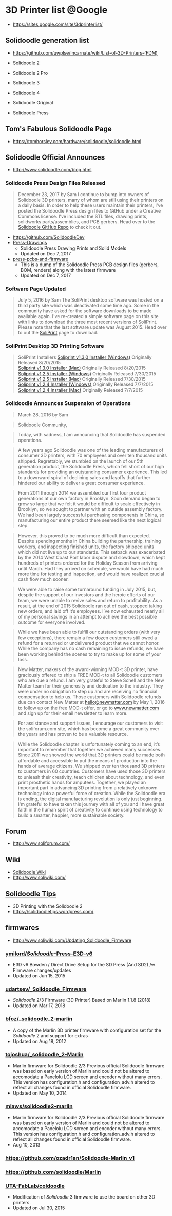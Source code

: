 
# 3D Printer list @Google
* https://sites.google.com/site/3dprinterlist/

## Solidoodle generation list
* https://github.com/uwplse/incarnate/wiki/List-of-3D-Printers-(FDM)

* Solidoodle 2
* Solidoodle 2 Pro
* Solidoodle 3
* Solidoodle 4
* Solidoodle Original
* Solidoodle Press

## Tom's Fabulous Solidoodle Page
* https://tomhorsley.com/hardware/solidoodle/solidoodle.html

## Solidoodle Official Announces
* http://www.solidoodle.com/blog.html

### Solidoodle Press Design Files Released
> December 23, 2017 by Sam
I continue to bump into owners of Solidoodle 3D printers, many of whom are still using their printers on a daily basis. In order to help these users maintain their printers, I've posted the Solidoodle Press design files to GitHub under a Creative Commons license. I've included the STL files, drawing prints, solidworks parts/assemblies, and PCB gerbers. Head over to the [Solidoodle GitHub Repo](https://github.com/solidoodledev) to check it out.

* https://github.com/SolidoodleDev
* [Press-Drawings](https://github.com/SolidoodleDev/Press-Drawings)
  - Solidoodle Press Drawing Prints and Solid Models
  - Updated on Dec 7, 2017
* [press-pcbs-and-firmware](https://github.com/SolidoodleDev/press-pcbs-and-firmware)
  - This is a dump of the Solidoodle Press PCB design files (gerbers, BOM, renders) along with the latest firmware
  - Updated on Dec 7, 2017

### Software Page Updated
> July 5, 2016 by Sam
The SoliPrint desktop software was hosted on a third party site which was deactivated some time ago. Some in the community have asked for the software downloads to be made available again. I've re-created a simple software page on this site with links to download the three most recent versions of SoliPrint. Please note that the last software update was August 2015. Head over to out the [SoliPrint](http://www.solidoodle.com/soliprint.html) page to download.

### SoliPrint Desktop 3D Printing Software
> SoliPrint Installers
[Soliprint v1.3.0 Installer (Windows)](http://www.solidoodle.com/soliprint/SoliPrint_v1.3.0.exe) Originally Released 8/20/2015  
[Soliprint v1.3.0 Installer (Mac)](http://www.solidoodle.com/soliprint/SoliPrint_v1.3.0.pkg) Originally Released 8/20/2015  
[Soliprint v1.2.5 Installer (Windows)](http://www.solidoodle.com/soliprint/SoliPrint_v1.2.5.exe) Originally Released 7/30/2015  
[Soliprint v1.2.5 Installer (Mac)](http://www.solidoodle.com/soliprint/SoliPrint_v1.2.5.pkg) Originally Released 7/30/2015  
[Soliprint v1.2.4 Installer (Windows)](http://www.solidoodle.com/soliprint/SoliPrint_v1.2.4.exe) Originally Released 7/7/2015  
[Soliprint v1.2.4 Installer (Mac)](http://www.solidoodle.com/soliprint/SoliPrint_v1.2.4.pkg) Originally Released 7/7/2015

### Solidoodle Announces Suspension of Operations
> March 28, 2016 by Sam

> Solidoodle Community,

> Today, with sadness, I am announcing that Solidoodle has suspended operations.

> A few years ago Solidoodle was one of the leading manufacturers of consumer 3D printers, with 70 employees and over ten thousand units shipped. Regrettably, we stumbled on the launch of our 5th generation product, the Solidoodle Press, which fell short of our high standards for providing an outstanding consumer experience. This led to a downward spiral of declining sales and layoffs that further hindered our ability to deliver a great consumer experience.

> From 2011 through 2014 we assembled our first four product generations at our own factory in Brooklyn. Soon demand began to grow so large that we felt it would be difficult to scale effectively in Brooklyn, so we sought to partner with an outside assembly factory. We had been largely successful purchasing components in China, so manufacturing our entire product there seemed like the next logical step.

> However, this proved to be much more difficult than expected. Despite spending months in China building the partnership, training workers, and inspecting finished units, the factory shipped units which did not live up to our standards. This setback was exacerbated by the 2014 West Coast Port labor dispute and slowdown, which kept hundreds of printers ordered for the Holiday Season from arriving until March. Had they arrived on schedule, we would have had much more time for testing and inspection, and would have realized crucial cash flow much sooner.

> We were able to raise some turnaround funding in July 2015, but, despite the support of our investors and the heroic efforts of our team, we were unable to revive sales and return to profitability. As a result, at the end of 2015 Solidoodle ran out of cash, stopped taking new orders, and laid off it’s employees. I’ve now exhausted nearly all of my personal savings in an attempt to achieve the best possible outcome for everyone involved.

> While we have been able to fulfill our outstanding orders (with very few exceptions), there remain a few dozen customers still owed a refund for a returned or undelivered product that we cannot honor.  While the company has no cash remaining to issue refunds, we have been working behind the scenes to try to make up for some of your loss.

> New Matter, makers of the award-winning MOD-t 3D printer, have graciously offered to ship a FREE MOD-t to all Solidoodle customers who are due a refund. I am very grateful to Steve Schell and the New Matter team for their generosity and dedication to the industry. They were under no obligation to step up and are receiving no financial compensation to help us. Those customers with Solidoodle refunds due can contact New Matter at hello@newmatter.com by May 1, 2016 to follow up on the free MOD-t offer, or go to www.newmatter.com and sign up for their email newsletter to learn more.

> For assistance and support issues, I enourage our customers to visit the soliforum.com site, which has become a great community over the years and has proven to be a valuable resource.

> While the Solidoodle chapter is unfortunately coming to an end, it’s important to remember that together we achieved many successes. Since 2011 we showed the world that 3D printers could be made both affordable and accessible to put the means of production into the hands of average citizens. We shipped over ten thousand 3D printers to customers in 60 countries. Customers have used those 3D printers to unleash their creativity, teach children about technology, and even print prosthetic hands for amputees. Together, we played an important part in advancing 3D printing from a relatively unknown technology into a powerful force of creation. While the Solidoodle era is ending, the digital manufacturing revolution is only just beginning. I'm grateful to have taken this journey with all of you and I have great faith in the human spirit of creativity to continue using technology to build a smarter, happier, more sustainable society.

## Forum
* http://www.soliforum.com/

## Wiki 
* [Solidoodle Wiki](http://wiki.solidoodle.com/)
* http://www.soliwiki.com/

## [Solidoodle Tips](https://solidoodletips.wordpress.com/)
* 3D Printing with the Solidoodle 2
* https://solidoodletips.wordpress.com/

## firmwares
* http://www.soliwiki.com/Updating_Solidoodle_Firmware

### [ymilord/_Solidoodle_-Press-E3D-v6](https://github.com/ymilord/Solidoodle-Press-E3D-v6)
* E3D v6 Bowden / Direct Drive Setup for the SD Press (And SD2) /w Firmware changes/updates
* Updated <relative-time datetime="2015-06-15T15:57:22Z" title="Jun 15, 2015, 11:57 PM GMT+8">on Jun 15, 2015</relative-time>

### [udartsev/_Solidoodle_Firmware](https://github.com/udartsev/SolidoodleFirmware)
* _Solidoodle_ 2/3 Firmware (3D Printer) Based on Marlin 1.1.8 (2018) 
* Updated <relative-time datetime="2018-03-17T06:05:45Z" title="Mar 17, 2018, 2:05 PM GMT+8">on Mar 17, 2018</relative-time>


### [bfoz/_solidoodle_2-marlin](https://github.com/bfoz/solidoodle2-marlin)
* A copy of the Marlin 3D printer firmware with configuration set for the _Solidoodle_ 2 and support for extras
* Updated <relative-time datetime="2012-08-17T18:28:48Z" title="Aug 18, 2012, 2:28 AM GMT+8">on Aug 18, 2012</relative-time>

### [tojoshua/_solidoodle_2-Marlin](https://github.com/tojoshua/solidoodle2-Marlin)
* Marlin firmware for Solidoodle 2/3 Previous official Solidoodle firmware was based on early version of Marlin and could not be altered to accomodate a Panelolu LCD screen and encoder without many errors. This version has configuration.h and configuration_adv.h altered to reflect all changes found in official Solidoodle firmware.
* Updated <relative-time datetime="2014-05-09T20:53:38Z" title="May 10, 2014, 4:53 AM GMT+8">on May 10, 2014</relative-time>

### [mlaws/solidoodle2-marlin](https://github.com/mlaws/solidoodle2-marlin)
* Marlin firmware for Solidoodle 2/3 Previous official Solidoodle firmware was based on early version of Marlin and could not be altered to accomodate a Panelolu LCD screen and encoder without many errors. This version has configuration.h and configuration_adv.h altered to reflect all changes found in official Solidoodle firmware.
* Aug 10, 2013

### https://github.com/ozadr1an/Solidoodle-Marlin_v1
### https://github.com/solidoodle/Marlin

### [UTA-FabLab/coldoodle](https://github.com/UTA-FabLab/coldoodle)
* Modification of _Solidoodle_ 3 firmware to use the board on other 3D printers.
* Updated <relative-time datetime="2015-07-29T23:47:12Z" title="Jul 30, 2015, 7:47 AM GMT+8">on Jul 30, 2015</relative-time>

